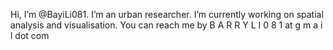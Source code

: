Hi, I’m @BayiLi081. I’m an urban researcher. I’m currently working on spatial analysis and visualisation. You can reach me by B A R R Y L I 0 8 1 at g m a i l dot com
